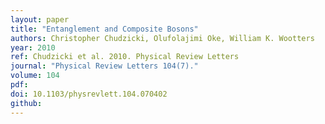 ```yaml
---
layout: paper
title: "Entanglement and Composite Bosons"
authors: Christopher Chudzicki, Olufolajimi Oke, William K. Wootters
year: 2010
ref: Chudzicki et al. 2010. Physical Review Letters
journal: "Physical Review Letters 104(7)."
volume: 104
pdf:
doi: 10.1103/physrevlett.104.070402
github:
---
```

